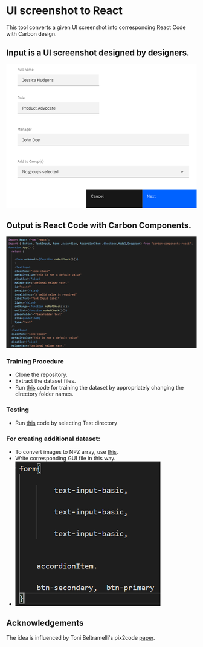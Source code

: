    # UI screenshot to React

This tool converts a given UI screenshot into corresponding React Code with Carbon design.

## Input is a UI screenshot designed by designers.

![Image 1](https://github.com/sourabhk19/UI-screenshot-to-React-/blob/master/README_images/z1.png)

## Output is React Code with Carbon Components.

![Image 2](https://github.com/sourabhk19/UI-screenshot-to-React-/blob/master/README_images/react_code.PNG)

### Training Procedure

- Clone the repository.
- Extract the dataset files.
- Run [this](https://github.com/sourabhk19/UI-screenshot-to-React-/blob/master/React_Train.ipynb) code for training the dataset by appropriately changing the directory folder names.

### Testing

- Run [this](https://github.com/sourabhk19/UI-screenshot-to-React-/blob/master/React_Test.ipynb) code by selecting Test directory

### For creating additional dataset:

- To convert images to NPZ array, use [this](https://github.com/sourabhk19/UI-screenshot-to-React-/blob/master/Dsl_to_React.ipynb).
- Write corresponding GUI file in this way.
- ![Image 3](https://github.com/sourabhk19/UI-screenshot-to-React-/blob/master/README_images/gui.PNG)



## Acknowledgements

The idea is influenced by Toni Beltramelli's pix2code [paper](https://arxiv.org/abs/1705.07962).
